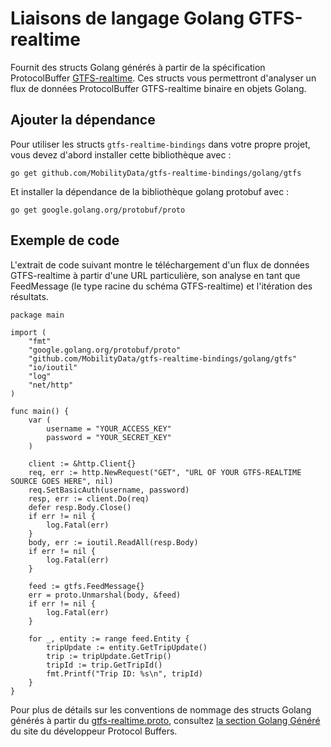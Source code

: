 # Liaisons de langage Golang GTFS-realtime

Fournit des structs Golang générés à partir de la spécification ProtocolBuffer [GTFS-realtime](https://github.com/google/transit/tree/master/gtfs-realtime). Ces structs vous permettront d'analyser un flux de données ProtocolBuffer GTFS-realtime binaire en objets Golang.

## Ajouter la dépendance

Pour utiliser les structs `gtfs-realtime-bindings` dans votre propre projet, vous devez d'abord installer cette bibliothèque avec :

    go get github.com/MobilityData/gtfs-realtime-bindings/golang/gtfs

Et installer la dépendance de la bibliothèque golang protobuf avec :

    go get google.golang.org/protobuf/proto

## Exemple de code

L'extrait de code suivant montre le téléchargement d'un flux de données GTFS-realtime à partir d'une URL particulière, son analyse en tant que FeedMessage (le type racine du schéma GTFS-realtime) et l'itération des résultats.

```golang
package main

import (
    "fmt"
    "google.golang.org/protobuf/proto"
    "github.com/MobilityData/gtfs-realtime-bindings/golang/gtfs"
    "io/ioutil"
    "log"
    "net/http"
)

func main() {
    var (
        username = "YOUR_ACCESS_KEY"
        password = "YOUR_SECRET_KEY"
    )

    client := &http.Client{}
    req, err := http.NewRequest("GET", "URL OF YOUR GTFS-REALTIME SOURCE GOES HERE", nil)
    req.SetBasicAuth(username, password)
    resp, err := client.Do(req)
    defer resp.Body.Close()
    if err != nil {
        log.Fatal(err)
    }
    body, err := ioutil.ReadAll(resp.Body)
    if err != nil {
        log.Fatal(err)
    }

    feed := gtfs.FeedMessage{}
    err = proto.Unmarshal(body, &feed)
    if err != nil {
        log.Fatal(err)
    }

    for _, entity := range feed.Entity {
        tripUpdate := entity.GetTripUpdate()
        trip := tripUpdate.GetTrip()
        tripId := trip.GetTripId()
        fmt.Printf("Trip ID: %s\n", tripId)
    }
}
```

Pour plus de détails sur les conventions de nommage des structs Golang générés à partir du [gtfs-realtime.proto](https://github.com/google/transit/blob/master/gtfs-realtime/proto/gtfs-realtime.proto), consultez [la section Golang Généré](https://developers.google.com/protocol-buffers/docs/reference/go-generated) du site du développeur Protocol Buffers.
